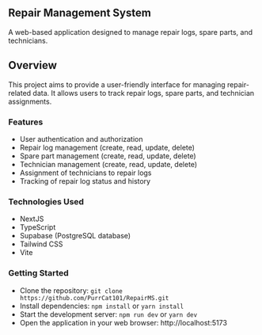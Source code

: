 ## Repair Management System

A web-based application designed to manage repair logs, spare parts, and technicians.

## Overview

This project aims to provide a user-friendly interface for managing repair-related data. It allows users to track repair logs, spare parts, and technician assignments.

### Features

- User authentication and authorization
- Repair log management (create, read, update, delete)
- Spare part management (create, read, update, delete)
- Technician management (create, read, update, delete)
- Assignment of technicians to repair logs
- Tracking of repair log status and history

### Technologies Used

- NextJS
- TypeScript
- Supabase (PostgreSQL database)
- Tailwind CSS
- Vite

### Getting Started

- Clone the repository: `git clone https://github.com/PurrCat101/RepairMS.git`
- Install dependencies: `npm install` or `yarn install`
- Start the development server: `npm run dev` or `yarn dev`
- Open the application in your web browser: http://localhost:5173
